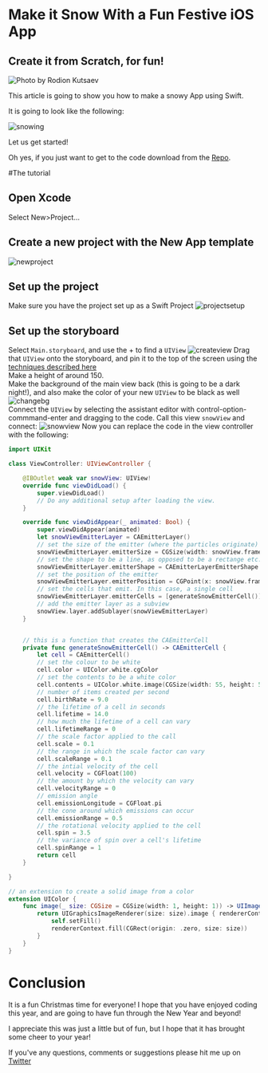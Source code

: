 # Make it Snow With a Fun Festive iOS App
## Create it from Scratch, for fun!

![Photo by
Rodion Kutsaev](Images/photo-1451772741724-d20990422508.png)

This article is going to show you how to make a snowy App using Swift.

It is going to look like the following:

![snowing](Images/snowing.gif)

Let us get started!

Oh yes, if you just want to get to the code download from the [Repo](https://github.com/stevencurtis/SwiftCoding/tree/master/MakeItSnow).

#The tutorial
## Open Xcode
Select New>Project...
## Create a new project with the New App template
![newproject](Images/newproject.png)
## Set up the project
Make sure you have the project set up as a Swift Project
![projectsetup](Images/projectsetup.png)
## Set up the storyboard
Select `Main.storyboard`, and use the + to find a `UIView`
![createview](Images/createview.png)
Drag that `UIView` onto the storyboard, and pin it to the top of the screen using the [techniques described here](https://medium.com/@stevenpcurtis.sc/connect-storyboard-objects-to-code-4105f9b99bba)<br>
Make a height of around 150.<br>
Make the background of the main view back (this is going to be a dark night!), and also make the color of your new `UIView` to be black as well
![changebg](Images/changebg.png)<br>
Connect the `UIView` by selecting the assistant editor with control-option-commmand-enter and dragging to the code. Call this view `snowView` and connect:
![snowview](Images/snowview.png)
Now you can replace the code in the view controller with the following:
```Swift
import UIKit

class ViewController: UIViewController {

    @IBOutlet weak var snowView: UIView!
    override func viewDidLoad() {
        super.viewDidLoad()
        // Do any additional setup after loading the view.
    }

    override func viewDidAppear(_ animated: Bool) {
        super.viewDidAppear(animated)
        let snowViewEmitterLayer = CAEmitterLayer()
        // set the size of the emitter (where the particles originate)
        snowViewEmitterLayer.emitterSize = CGSize(width: snowView.frame.width, height: 2)
        // set the shape to be a line, as opposed to be a rectange etc.
        snowViewEmitterLayer.emitterShape = CAEmitterLayerEmitterShape.line
        // set the position of the emitter
        snowViewEmitterLayer.emitterPosition = CGPoint(x: snowView.frame.width / 2, y: snowView.frame.height / 2)
        // set the cells that emit. In this case, a single cell
        snowViewEmitterLayer.emitterCells = [generateSnowEmitterCell()]
        // add the emitter layer as a subview
        snowView.layer.addSublayer(snowViewEmitterLayer)
    }


    // this is a function that creates the CAEmitterCell
    private func generateSnowEmitterCell() -> CAEmitterCell {
        let cell = CAEmitterCell()
        // set the colour to be white
        cell.color = UIColor.white.cgColor
        // set the contents to be a white color
        cell.contents = UIColor.white.image(CGSize(width: 55, height: 55)).cgImage
        // number of items created per second
        cell.birthRate = 9.0
        // the lifetime of a cell in seconds
        cell.lifetime = 14.0
        // how much the lifetime of a cell can vary
        cell.lifetimeRange = 0
        // the scale factor applied to the call
        cell.scale = 0.1
        // the range in which the scale factor can vary
        cell.scaleRange = 0.1
        // the intial velocity of the cell
        cell.velocity = CGFloat(100)
        // the amount by which the velocity can vary
        cell.velocityRange = 0
        // emission angle
        cell.emissionLongitude = CGFloat.pi
        // the cone around which emissions can occur
        cell.emissionRange = 0.5
        // the rotational velocity applied to the cell
        cell.spin = 3.5
        // the variance of spin over a cell's lifetime
        cell.spinRange = 1
        return cell
    }

}

// an extension to create a solid image from a color
extension UIColor {
    func image(_ size: CGSize = CGSize(width: 1, height: 1)) -> UIImage {
        return UIGraphicsImageRenderer(size: size).image { rendererContext in
            self.setFill()
            rendererContext.fill(CGRect(origin: .zero, size: size))
        }
    }
}
```

# Conclusion
It is a fun Christmas time for everyone! I hope that you have enjoyed coding this year, and are going to have fun through the New Year and beyond!

I appreciate this was just a little but of fun, but I hope that it has brought some cheer to your year!

If you've any questions, comments or suggestions please hit me up on [Twitter](https://twitter.com/stevenpcurtis)
